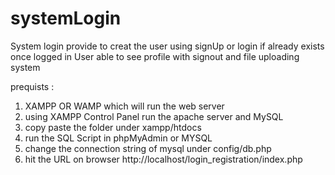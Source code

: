 # systemLogin
System login provide to creat the user using signUp or login if already exists once logged in User able to see profile with signout and file uploading system

prequists :

1) XAMPP OR WAMP which will run the web server
2) using XAMPP Control Panel run the apache server and MySQL
3) copy paste the folder under xampp/htdocs
4) run the SQL Script in phpMyAdmin or MYSQL
5) change the connection string of mysql under config/db.php
6) hit the URL on browser 
http://localhost/login_registration/index.php
